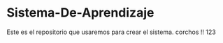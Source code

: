 # Sistema-De-Aprendizaje
Este es el repositorio que usaremos para crear el sistema. corchos !!  123
